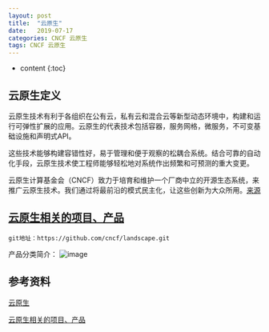 ```yaml
---
layout: post
title:  "云原生"
date:   2019-07-17 
categories: CNCF 云原生
tags: CNCF 云原生
---
```


* content
{:toc}

## 云原生定义

   云原生技术有利于各组织在公有云，私有云和混合云等新型动态环境中，构建和运行可弹性扩展的应用。云原生的代表技术包括容器，服务网格，微服务，不可变基础设施和声明式API。

这些技术能够构建容错性好，易于管理和便于观察的松耦合系统。结合可靠的自动化手段，云原生技术使工程师能够轻松地对系统作出频繁和可预测的重大变更。

云原生计算基金会（CNCF）致力于培育和维护一个厂商中立的开源生态系统，来推广云原生技术。我们通过将最前沿的模式民主化，让这些创新为大众所用。[来源](https://github.com/cncf/toc/blob/master/DEFINITION.md)



## [云原生相关的项目、产品](https://github.com/cncf/landscape)

```
git地址：https://github.com/cncf/landscape.git
```

产品分类简介：
![image](https://landscape.cncf.io/images/landscape.png)















## 参考资料

[云原生](https://www.cncf.io)

[云原生相关的项目、产品](https://github.com/cncf/landscape)
